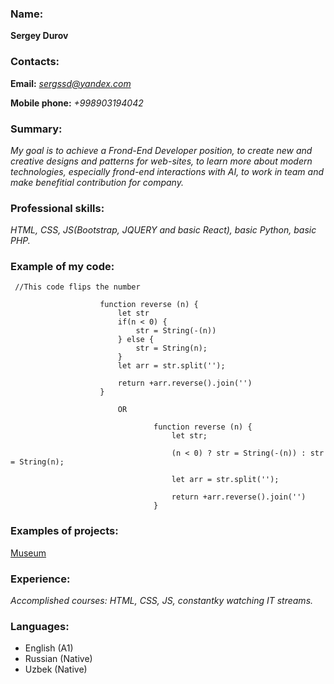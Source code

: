 ### Name:
**Sergey Durov**
### Contacts:
 **Email:** *sergssd@yandex.com*
 
 **Mobile phone:** *+998903194042*
### Summary:
*My goal is to achieve a Frond-End Developer position, to create new and creative designs and patterns for web-sites, to learn more about modern technologies, especially frond-end interactions with AI, to work in team and make benefitial contribution for company.*
### Professional skills:
*HTML, CSS, JS(Bootstrap, JQUERY and basic React), basic Python, basic PHP.*

### Example of my code:
```
 //This code flips the number
                    
                    function reverse (n) {
                        let str
                        if(n < 0) {
                            str = String(-(n))
                        } else { 
                            str = String(n);
                        }
                        let arr = str.split('');
                                
                        return +arr.reverse().join('')
                    }

                        OR

                                function reverse (n) {
                                    let str;

                                    (n < 0) ? str = String(-(n)) : str = String(n);
                                    
                                    let arr = str.split('');
                                    
                                    return +arr.reverse().join('')
                                }
```
### Examples of projects:
[Museum](//https://rolling-scopes-school.github.io/thewebtrident-JSFE2021Q3/)
### Experience:
*Accomplished courses: HTML, CSS, JS, constantky watching IT streams.*
### Languages:
  *  English (A1)
  *  Russian (Native)
  *  Uzbek (Native)
